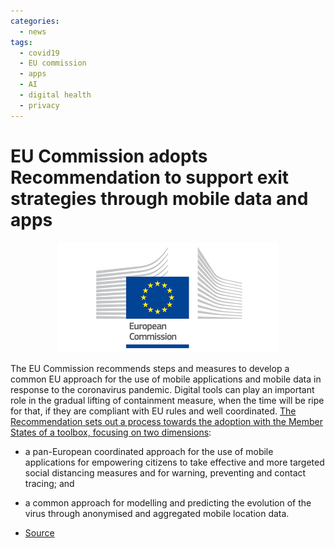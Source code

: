 ```yaml
---
categories:
  - news
tags:
  - covid19
  - EU commission
  - apps
  - AI
  - digital health
  - privacy
---
```


# EU Commission adopts Recommendation to support exit strategies through mobile data and apps

<p align="center"><a href="https://ec.europa.eu/commission/presscorner/detail/en/ip_20_626"><img src="/assets/images/images_posts/logo_European_Commission.jpg"  width="70%"></a></p>

The EU Commission recommends steps and measures to develop a common EU approach for the use of mobile applications and mobile data in response to the coronavirus pandemic. Digital tools can play an important role in the gradual lifting of containment measure, when the time will be ripe for that, if they are compliant with EU rules and well coordinated. [The Recommendation sets out a process towards the adoption with the Member States of a toolbox, focusing on two dimensions](http://ec.europa.eu/info/files/recommendation-apps-contact-tracing_en):

* a pan-European coordinated approach for the use of mobile applications for empowering citizens to take effective and more targeted social distancing measures and for warning, preventing and contact tracing; and
* a common approach for modelling and predicting the evolution of the virus through anonymised and aggregated mobile location data.

* [Source](https://ec.europa.eu/commission/presscorner/detail/en/ip_20_626)



